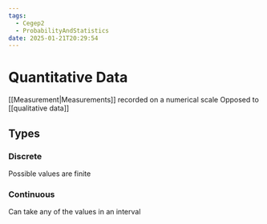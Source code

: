 ```yaml
---
tags:
  - Cegep2
  - ProbabilityAndStatistics
date: 2025-01-21T20:29:54
---
```


# Quantitative Data

[[Measurement|Measurements]] recorded on a numerical scale
Opposed to [[qualitative data]]

## Types

### Discrete

Possible values are finite

### Continuous

Can take any of the values in an interval

